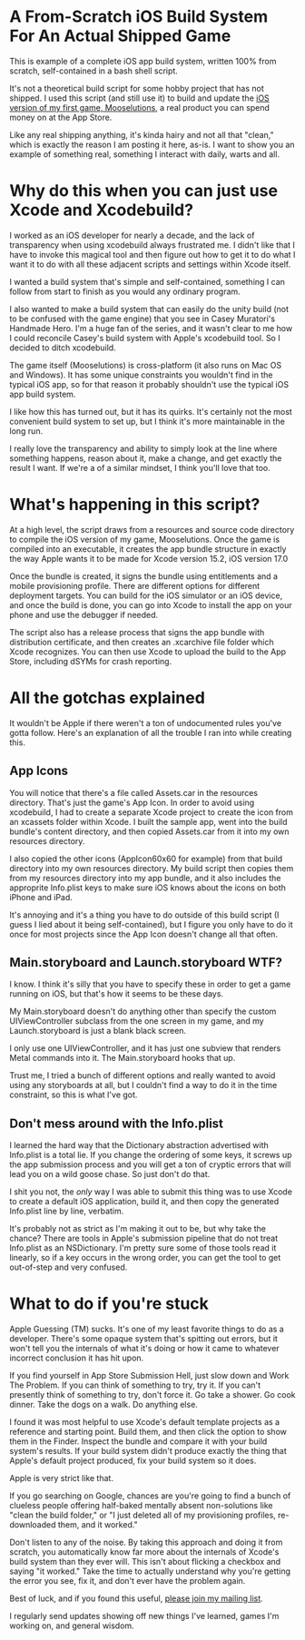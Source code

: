 # A From-Scratch iOS Build System For An Actual Shipped Game
This is example of a complete iOS app build system, written 100% from scratch, self-contained in a bash shell script.

It's not a theoretical build script for some hobby project that has not shipped. I used this script (and still use it) to build and update the [iOS version of my first game, Mooselutions](https://apps.apple.com/us/app/mooselutions/id6477404960?mt=12), a real product you can spend money on at the App Store.

Like any real shipping anything, it's kinda hairy and not all that "clean," which is exactly the reason I am posting it here, as-is. I want to show you an example of something real, something I interact with daily, warts and all.

# Why do this when you can just use Xcode and Xcodebuild?
I worked as an iOS developer for nearly a decade, and the lack of transparency when using xcodebuild always frustrated me. I didn't like that I have to invoke this magical tool and then figure out how to get it to do what I want it to do with all these adjacent scripts and settings within Xcode itself.

I wanted a build system that's simple and self-contained, something I can follow from start to finish as you would any ordinary program.

I also wanted to make a build system that can easily do the unity build (not to be confused with the game engine) that you see in Casey Muratori's Handmade Hero. I'm a huge fan of the series, and it wasn't clear to me how I could reconcile Casey's build system with Apple's xcodebuild tool. So I decided to ditch xcodebuild.

The game itself (Mooselutions) is cross-platform (it also runs on Mac OS and Windows). It has some unique constraints you wouldn't find in the typical iOS app, so for that reason it probably shouldn't use the typical iOS app build system. 

I like how this has turned out, but it has its quirks. It's certainly not the most convenient build system to set up, but I think it's more maintainable in the long run.

I really love the transparency and ability to simply look at the line where something happens, reason about it, make a change, and get exactly the result I want. If we're a of a similar mindset, I think you'll love that too.

# What's happening in this script?
At a high level, the script draws from a resources and source code directory to compile the iOS version of my game, Mooselutions. Once the game is compiled into an executable, it creates the app bundle structure in exactly the way Apple wants it to be made for Xcode version 15.2, iOS version 17.0

Once the bundle is created, it signs the bundle using entitlements and a mobile provisioning profile. There are different options for different deployment targets. You can build for the iOS simulator or an iOS device, and once the build is done, you can go into Xcode to install the app on your phone and use the debugger if needed.

The script also has a release process that signs the app bundle with distribution certificate, and then creates an .xcarchive file folder which Xcode recognizes. You can then use Xcode to upload the build to the App Store, including dSYMs for crash reporting. 

# All the gotchas explained
It wouldn't be Apple if there weren't a ton of undocumented rules you've gotta follow. Here's an explanation of all the trouble I ran into while creating this.

## App Icons
You will notice that there's a file called Assets.car in the resources directory. That's just the game's App Icon. In order to avoid using xcodebuild, I had to create a separate Xcode project to create the icon from an xcassets folder within Xcode. I built the sample app, went into the build bundle's content directory, and then copied Assets.car from it into my own resources directory.

I also copied the other icons (AppIcon60x60 for example) from that build directory into my own resources directory. My build script then copies them from my resources directory into my app bundle, and it also includes the approprite Info.plist keys to make sure iOS knows about the icons on both iPhone and iPad.

It's annoying and it's a thing you have to do outside of this build script (I guess I lied about it being self-contained), but I figure you only have to do it once for most projects since the App Icon doesn't change all that often.

## Main.storyboard and Launch.storyboard WTF?
I know. I think it's silly that you have to specify these in order to get a game running on iOS, but that's how it seems to be these days.

My Main.storyboard doesn't do anything other than specify the custom UIViewController subclass from the one screen in my game, and my Launch.storyboard is just a blank black screen.

I only use one UIViewController, and it has just one subview that renders Metal commands into it. The Main.storyboard hooks that up.

Trust me, I tried a bunch of different options and really wanted to avoid using any storyboards at all, but I couldn't find a way to do it in the time constraint, so this is what I've got.

## Don't mess around with the Info.plist
I learned the hard way that the Dictionary abstraction advertised with Info.plist is a total lie. If you change the ordering of some keys, it screws up the app submission process and you will get a ton of cryptic errors that will lead you on a wild goose chase. So just don't do that.

I shit you not, the *only* way I was able to submit this thing was to use Xcode to create a default iOS application, build it, and then copy the generated Info.plist line by line, verbatim.

It's probably not as strict as I'm making it out to be, but why take the chance? There are tools in Apple's submission pipeline that do not treat Info.plist as an NSDictionary. I'm pretty sure some of those tools read it linearly, so if a key occurs in the wrong order, you can get the tool to get out-of-step and very confused.

# What to do if you're stuck
Apple Guessing (TM) sucks. It's one of my least favorite things to do as a developer. There's some opaque system that's spitting out errors, but it won't tell you the internals of what it's doing or how it came to whatever incorrect conclusion it has hit upon.

If you find yourself in App Store Submission Hell, just slow down and Work The Problem. If you can think of something to try, try it. If you can't presently think of something to try, don't force it. Go take a shower. Go cook dinner. Take the dogs on a walk. Do anything else.

I found it was most helpful to use Xcode's default template projects as a reference and starting point. Build them, and then click the option to show them in the Finder. Inspect the bundle and compare it with your build system's results. If your build system didn't produce exactly the thing that Apple's default project produced, fix your build system so it does. 

Apple is very strict like that.

If you go searching on Google, chances are you're going to find a bunch of clueless people offering half-baked mentally absent non-solutions like "clean the build folder," or "I just deleted all of my provisioning profiles, re-downloaded them, and it worked."

Don't listen to any of the noise. By taking this approach and doing it from scratch, you automatically know far more about the internals of Xcode's build system than they ever will. This isn't about flicking a checkbox and saying "it worked." Take the time to actually understand why you're getting the error you see, fix it, and don't ever have the problem again.

Best of luck, and if you found this useful, [please join my mailing list](https://us14.list-manage.com/contact-form?u=c5044b427cbe00b3ddb3882bb&form_id=b722e08e282b4161610adc11783032b3). 

I regularly send updates showing off new things I've learned, games I'm working on, and general wisdom.



